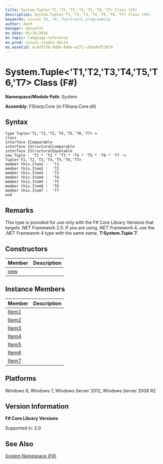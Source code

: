 ```yaml
---
title: System.Tuple<'T1,'T2,'T3,'T4,'T5,'T6,'T7> Class (F#)
description: System.Tuple<'T1,'T2,'T3,'T4,'T5,'T6,'T7> Class (F#)
keywords: visual f#, f#, functional programming
author: dend
manager: danielfe
ms.date: 05/16/2016
ms.topic: language-reference
ms.prod: visual-studio-dev14
ms.assetid: ac4d7739-dd0d-4d8e-a271-cb5edef510f9 
---
```


# System.Tuple<'T1,'T2,'T3,'T4,'T5,'T6,'T7> Class (F#)

**Namespace/Module Path**: System

**Assembly**: FSharp.Core (in FSharp.Core.dll)


## Syntax

```
type Tuple<'T1,'T2,'T3,'T4,'T5,'T6,'T7> =
class
interface IComparable
interface IStructuralComparable
interface IStructuralEquatable
new Tuple : 'T1 * 'T2 * 'T3 * 'T4 * 'T5 * 'T6 * 'T7 -> Tuple<'T1,'T2,'T3,'T4,'T5,'T6,'T7>
member this.Item1 :  'T1
member this.Item2 :  'T2
member this.Item3 :  'T3
member this.Item4 :  'T4
member this.Item5 :  'T5
member this.Item6 :  'T6
member this.Item7 :  'T7
end
```

## Remarks
This type is provided for use only with the F# Core Library Versions that targets .NET Framework 2.0. If you are using .NET Framework 4, use the .NET Framework 4 type with the same name, **T:System.Tuple&#96;7**.


## Constructors


|Member|Description|
|------|-----------|
|[new](https://msdn.microsoft.com/library/3bbfa205-9c66-41fa-af45-8a2dce6cea38)||

## Instance Members


|Member|Description|
|------|-----------|
|[Item1](https://msdn.microsoft.com/library/c76928a2-b1d5-42a7-a79d-724e96cf0fcc)||
|[Item2](https://msdn.microsoft.com/library/1033eead-ced4-472a-a8fb-51d4b1aa17fe)||
|[Item3](https://msdn.microsoft.com/library/fe18e9c8-9c77-4c04-9186-24b8a25d9b36)||
|[Item4](https://msdn.microsoft.com/library/3bb14ab4-5726-4890-9fd5-65aa84124b9f)||
|[Item5](https://msdn.microsoft.com/library/113914c8-f63d-4558-a538-cde2fc7bcbca)||
|[Item6](https://msdn.microsoft.com/library/585a2feb-7c68-4c26-99d3-8c2758bbd81f)||
|[Item7](https://msdn.microsoft.com/library/d60996c0-c029-43cf-9c03-d0724a54d81d)||

## Platforms
Windows 8, Windows 7, Windows Server 2012, Windows Server 2008 R2


## Version Information
**F# Core Library Versions**

Supported in: 2.0




## See Also
[System Namespace &#40;F&#35;&#41;](System-Namespace-%5BFSharp%5D.md)

